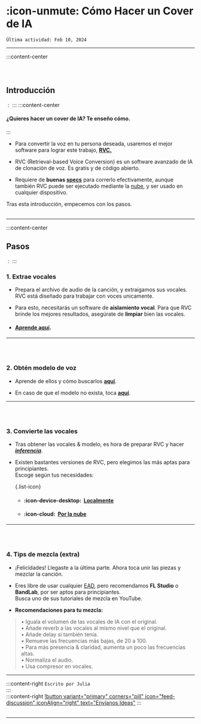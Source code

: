 # :icon-unmute: Cómo Hacer un Cover de IA

``Última actividad: Feb 10, 2024``

***
:::content-center
###### ‎
## Introducción
‎
:   ‎
:::
:::content-center
#### ¿Quieres hacer un cover de IA? Te enseño cómo.     
:::
- Para convertir la voz en tu persona deseada, usaremos el mejor software para lograr este trabajo, <U>**RVC.**</u>   

- RVC (Retrieval-based Voice Conversion) es un software avanzado de IA de clonación de voz. Es gratis y de código abierto.

- Requiere de **buenas [<u>specs</u>](https://aihubdocs.github.io/es/otro/glosario/#specs)** para correrlo efectivamente, aunque también RVC puede ser ejecutado mediante la <u>[nube](https://aihubdocs.github.io/es/otro/glosario/#uso-en-la-nube)</u>, y ser usado en cualquier dispositivo.

Tras esta introducción, empecemos con los pasos.        
‎
***
:::content-center
## Pasos
‎
:   ‎
:::
### 1. Extrae vocales  
- Prepara el archivo de audio de la canción, y extraigamos sus vocales. RVC está diseñado para trabajar con voces unicamente.

- Para esto, necesitarás un software de **aislamiento vocal**. Para que RVC brinde los mejores resultados, asegúrate de **limpiar** bien las vocales.

- #### [<u>Aprende aquí</u>](https://aihubdocs.github.io/es/aislamiento-vocal--datasets/aislamiento-vocal/). 
***
###### ‎
### 2. Obtén modelo de voz
- Aprende de ellos y cómo buscarlos <u>[**aquí**](https://aihubdocs.github.io/es/gu%C3%ADas-populares/modelos-de-voz)</u>.

- En caso de que el modelo no exista, toca <u>[**aquí**](https://aihubdocs.github.io/es/gu%C3%ADas-populares/c%C3%B3mo-hacer-un-modelo-de-voz/)</u>.
***
###### ‎
### 3. Convierte las vocales    
- Tras obtener las vocales & modelo, es hora de preparar RVC y hacer [<u>***inferencia***</u>](https://aihubdocs.github.io/es/otro/glosario/#inferencia).    

- Existen bastantes versiones de RVC, pero elegimos las más aptas para principiantes.       
Escoge según tus necesidades:    

    {.list-icon}   
    - #### :icon-device-desktop: ‎ <u>[Localmente](https://aihubdocs.github.io/es/rvc/local/mainline/)</u> 

    - #### :icon-cloud: ‎ <u>[Por la nube](https://aihubdocs.github.io/es/rvc/por-la-nube/inferencia/ilaria-rvc/)</u>

***
###### ‎
### 4. Tips de mezcla (extra)
- ¡Felicidades! Llegaste a la última parte. Ahora toca unir las piezas y mezclar la canción.     

- Eres libre de usar cualquier <u>[EAD](https://aihubdocs.github.io/es/otro/glosario/#ead)</u>, pero recomendamos **FL Studio** o **BandLab**, por ser aptos para principiantes.     
Busca uno de sus tutoriales de mezcla en YouTube.

- **Recomendaciones para tu mezcla:**     
>• Iguala el volumen de las vocales de IA con el original.    
>• Añade reverb a las vocales al mismo nivel que el original.  
>• Añade delay si también tenía.    
>• Remueve las frecuencias más bajas, de 20 a 100.   
>• Para más presencia & claridad, aumenta un poco las frecuencias altas.        
>• Normaliza el audio.           
>• Usa compresor en vocales.        
***
:::content-right
`Escrito por Julia`  
:::
‎   
:::content-right
[!button variant="primary" corners="pill" icon="feed-discussion" iconAlign="right" text="Envíanos Ideas"](https://forms.gle/Q1WX8AxWkH2vuMRd9)
:::
‎   
‎  
***